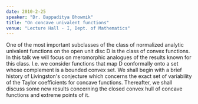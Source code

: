```yaml
---
date: 2010-2-25
speaker: "Dr. Bappaditya Bhowmik"
title: "On concave univalent functions"
venue: "Lecture Hall - I, Dept. of Mathematics"
---
```

One of the most important subclasses of the class of normalized
analytic univalent functions on the open unit disc D is the class of
convex functions. In this talk we will focus on meromorphic analogues of
the results known for this class. I.e. we consider functions that map D
conformally onto a set whose complement is a bounded convex set. We shall
begin with a brief history of Livingston's conjecture which concerns the
exact set of variability of the Taylor coefficients for concave functions.
Thereafter, we shall discuss some new results concerning the closed convex
hull of concave functions and extreme points of it.
